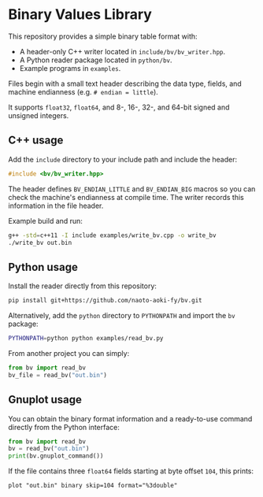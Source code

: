 # Binary Values Library

This repository provides a simple binary table format with:

- A header-only C++ writer located in `include/bv/bv_writer.hpp`.
- A Python reader package located in `python/bv`.
- Example programs in `examples`.

Files begin with a small text header describing the data type, fields, and
machine endianness (e.g. `# endian = little`).

It supports `float32`, `float64`, and 8-, 16-, 32-, and 64-bit signed and unsigned integers.

## C++ usage

Add the `include` directory to your include path and include the header:

```cpp
#include <bv/bv_writer.hpp>
```

The header defines `BV_ENDIAN_LITTLE` and `BV_ENDIAN_BIG` macros so you can
check the machine's endianness at compile time. The writer records this
information in the file header.

Example build and run:

```bash
g++ -std=c++11 -I include examples/write_bv.cpp -o write_bv
./write_bv out.bin
```

## Python usage

Install the reader directly from this repository:

```bash
pip install git+https://github.com/naoto-aoki-fy/bv.git
```

Alternatively, add the `python` directory to `PYTHONPATH` and import the `bv` package:

```bash
PYTHONPATH=python python examples/read_bv.py
```

From another project you can simply:

```python
from bv import read_bv
bv_file = read_bv("out.bin")
```

## Gnuplot usage

You can obtain the binary format information and a ready-to-use command directly from the Python interface:
```python
from bv import read_bv
bv = read_bv("out.bin")
print(bv.gnuplot_command())
```
If the file contains three `float64` fields starting at byte offset `104`, this prints:
```gnuplot
plot "out.bin" binary skip=104 format="%3double"
```

